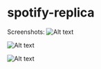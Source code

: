 # spotify-replica

Screenshots:
![Alt text](https://user-images.githubusercontent.com/93687653/145636638-ff8bbe30-427e-4032-ba6d-4d0acfbb0a6c.png?raw=true "Screenshot")

![Alt text](https://user-images.githubusercontent.com/93687653/145636669-ce32d948-1ef8-4066-8924-31d9c6f556cc.png?raw=true "Screenshot")

![Alt text](https://user-images.githubusercontent.com/93687653/145638161-09b7aef1-85ca-4697-9428-e3e31ac96d06.png?raw=true "Screenshot")
